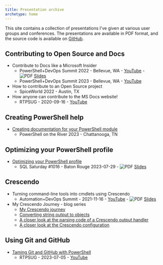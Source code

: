 ```yaml
---
title: Presentation archive
archetype: home
---
```

<!-- markdownlint-disable MD041 -->

This site contains a collection of presentations I've given at various user groups and conferences.
The presentations are available in PDF format, and the source code is available on [GitHub][07].

## Contributing to Open Source and Docs

- Contribute to Docs like a Microsoft Insider
  - PowerShell+DevOps Summit 2022 - Bellevue, WA - [YouTube][11] - ![PDF][14] [Slides][15]
  - PowerShell+DevOps Summit 2023 - Bellevue, WA - [YouTube][13]
- How to contribute to an Open Source project
  - SpiceWorld 2022 - Austin, TX
- How anyone can contribute to the MS Docs website!
  - RTPSUG - 2020-09-16 - [YouTube][09]

## Creating PowerShell help

- [Creating documentation for your PowerShell module][08]
  - PowerShell on the River 2023 - Chattanooga, TN

## Optimizing your PowerShell profile

- [Optimizing your PowerShell profile][02]
  - SQL Saturday #1016 - Baton Rouge 2023-07-29 - ![PDF][14] [Slides][17]

## Crescendo

- Turning command-line tools into cmdlets using Crescendo
  - Automation+DevOps Summit - 2021-11-16 - [YouTube][12] - ![PDF][14] [Slides][16]
- My Crescendo Journey - blog series
  - [My Crescendo journey][06]
  - [Converting string output to objects][05]
  - [A closer look at the parsing code of a Crescendo output handler][04]
  - [A closer look at the Crescendo configuration][03]

## Using Git and GitHub

- [Taming Git and GitHub with PowerShell][01]
  - RTPSUG - 2023-07-05 - [YouTube][10]

<!-- link references -->
[01]: ./GitHub/
[02]: ./PSProfiles/
[03]: https://devblogs.microsoft.com/powershell-community/a-closer-look-at-the-crescendo-configuration/
[04]: https://devblogs.microsoft.com/powershell-community/a-closer-look-at-the-parsing-code-of-a-crescendo-output-handler/
[05]: https://devblogs.microsoft.com/powershell-community/converting-string-output-to-objects/
[06]: https://devblogs.microsoft.com/powershell-community/my-crescendo-journey/
[07]: https://github.com/sdwheeler/presentations
[08]: https://mikefrobbins.github.io/psdocs-how-to
[09]: https://www.youtube.com/watch?v=0_DEB61YOMc
[10]: https://www.youtube.com/watch?v=5TPR66fFrsQ
[11]: https://www.youtube.com/watch?v=9-_VPIu6zLw
[12]: https://www.youtube.com/watch?v=acynivRDg7g
[13]: https://www.youtube.com/watch?v=ZQODV8krq1Q
[14]: /Presentations/filetype-pdf.svg?classes=inline&lightbox=false
[15]: ./downloads/ContributeDocs/Contribute%20to%20Docs%20like%20a%20Microsoft%20Insider.pdf
[16]: ./downloads/Crescendo/Get%20more%20from%20your%20tooling%20with%20Crescendo.pdf
[17]: ./downloads/PSProfiles/Optimizing%20Your%20PowerShell%20Profile.pdf